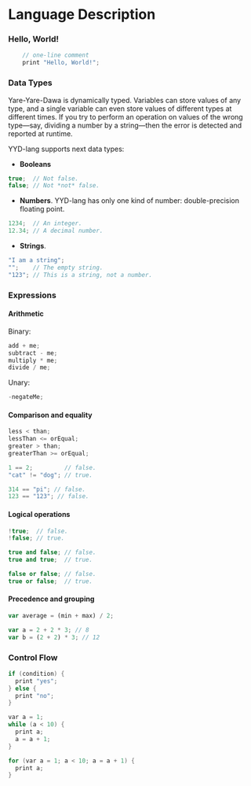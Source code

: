 # Language Description

### Hello, World!

```cpp
    // one-line comment
    print "Hello, World!";
```

### Data Types

Yare-Yare-Dawa is dynamically typed. 
Variables can store values of any type, and a single variable can even store values of different types at different times. 
If you try to perform an operation on values of the wrong type—say, dividing a number by a string—then the error is detected and reported at runtime.

YYD-lang supports next data types:

- **Booleans**
```cpp
true;  // Not false.
false; // Not *not* false.
```
- **Numbers**.  YYD-lang has only one kind of number: double-precision floating point.
```cpp
1234;  // An integer.
12.34; // A decimal number.
```
- **Strings**.
```cpp
"I am a string";
"";    // The empty string.
"123"; // This is a string, not a number.
```

### Expressions

#### Arithmetic

Binary:
```cpp
add + me;
subtract - me;
multiply * me;
divide / me;
```

Unary:
```cpp
-negateMe;
```

#### Comparison and equality

```cpp
less < than;
lessThan <= orEqual;
greater > than;
greaterThan >= orEqual;
```

```cpp
1 == 2;         // false.
"cat" != "dog"; // true.

314 == "pi"; // false.
123 == "123"; // false.
```

#### Logical operations

```cpp
!true;  // false.
!false; // true.

true and false; // false.
true and true;  // true.

false or false; // false.
true or false;  // true.
```

#### Precedence and grouping

```javascript
var average = (min + max) / 2;

var a = 2 + 2 * 3; // 8
var b = (2 + 2) * 3; // 12
```

### Control Flow

```cpp
if (condition) {
  print "yes";
} else {
  print "no";
}
```

```cpp
var a = 1;
while (a < 10) {
  print a;
  a = a + 1;
}
```

```cpp
for (var a = 1; a < 10; a = a + 1) {
  print a;
}
```
